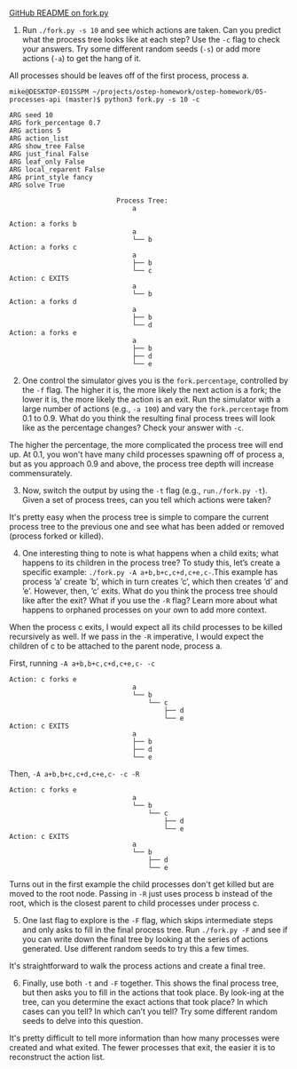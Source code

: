 [GitHub README on fork.py](https://github.com/remzi-arpacidusseau/ostep-homework/blob/master/cpu-api/README-fork.md)

1. Run `./fork.py -s 10` and see which actions are taken. Can you predict what the process tree looks like at each step? Use the `-c` flag to check your answers. Try some different random seeds (`-s`) or add more actions (`-a`) to get the hang of it.

All processes should be leaves off of the first process, process a.

```console
mike@DESKTOP-EO1SSPM ~/projects/ostep-homework/ostep-homework/05-processes-api (master)$ python3 fork.py -s 10 -c

ARG seed 10
ARG fork_percentage 0.7
ARG actions 5
ARG action_list
ARG show_tree False
ARG just_final False
ARG leaf_only False
ARG local_reparent False
ARG print_style fancy
ARG solve True

                           Process Tree:
                               a

Action: a forks b
                               a
                               └── b
Action: a forks c
                               a
                               ├── b
                               └── c
Action: c EXITS
                               a
                               └── b
Action: a forks d
                               a
                               ├── b
                               └── d
Action: a forks e
                               a
                               ├── b
                               ├── d
                               └── e
```

2. One control the simulator gives you is the `fork.percentage`, controlled by the `-f` flag. The higher it is, the more likely the next action is a fork; the lower it is, the more likely the action is an exit. Run the simulator with a large number of actions (e.g., `-a 100`) and vary the `fork.percentage` from 0.1 to 0.9. What do you think the resulting final process trees will look like as the percentage changes? Check your answer with `-c`.

The higher the percentage, the more complicated the process tree will end up. At 0.1, you won't have many child processes spawning off of process a, but as you approach 0.9 and above, the process tree depth will increase commensurately.

3. Now, switch the output by using the `-t` flag (e.g., `run./fork.py -t`). Given a set of process trees, can you tell which actions were taken?

It's pretty easy when the process tree is simple to compare the current process tree to the previous one and see what has been added or removed (process forked or killed).

4. One interesting thing to note is what happens when a child exits; what happens to its children in the process tree? To study this, let’s create a specific example: `./fork.py -A a+b,b+c,c+d,c+e,c-`.This example has process ’a’ create ’b’, which in turn creates ’c’, which then creates ’d’ and ’e’. However, then, ’c’ exits. What do you think the process tree should like after the exit? What if you use the `-R` flag? Learn more about what happens to orphaned processes on your own to add more context.

When the process c exits, I would expect all its child processes to be killed recursively as well. If we pass in the `-R` imperative, I would expect the children of c to be attached to the parent node, process a.

First, running `-A a+b,b+c,c+d,c+e,c- -c`

```console
Action: c forks e
                               a
                               └── b
                                   └── c
                                       ├── d
                                       └── e
Action: c EXITS
                               a
                               ├── b
                               ├── d
                               └── e
```

Then, `-A a+b,b+c,c+d,c+e,c- -c -R`

```console
Action: c forks e
                               a
                               └── b
                                   └── c
                                       ├── d
                                       └── e
Action: c EXITS
                               a
                               └── b
                                   ├── d
                                   └── e
```

Turns out in the first example the child processes don't get killed but are moved to the root node. Passing in `-R` just uses process b instead of the root, which is the closest parent to child processes under process c.

5. One last flag to explore is the `-F` flag, which skips intermediate steps and only asks to fill in the final process tree. Run `./fork.py -F` and see if you can write down the final tree by looking at the series of actions generated. Use different random seeds to try this a few times.

It's straightforward to walk the process actions and create a final tree.

6. Finally, use both `-t` and `-F` together. This shows the final process tree, but then asks you to fill in the actions that took place. By look-ing at the tree, can you determine the exact actions that took place? In which cases can you tell? In which can’t you tell? Try some different random seeds to delve into this question.

It's pretty difficult to tell more information than how many processes were created and what exited. The fewer processes that exit, the easier it is to reconstruct the action list.

